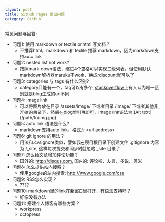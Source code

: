 ```yaml
---
layout: post
title: GitHub Pages 常见问题
category: GitHub
---
```


常见问题与回答:

* 问题1: 使用 markdown or textile or html 写文档？
    * 不推荐html，markdown 和 textile 推荐 markdown，因为markdown支持auto link
* 问题2: nested list not work?
    * 按照mark-down语法，缩进4个空格可以实现二级列表，但使用默认markdown解析器maruku不work，换成rdiscount就可以了
* 问题3: categories 与 tags 有什么区别?
    * category只能有一个，tag可以有多个, <a href="http://stackoverflow.com/questions/8675841/whats-the-difference-between-categories-and-tags-in-jekyll">stackoverflow</a>上有人认为唯一区别就是blog生成的url不同
* 问题4: image link
    * 可以将图片放在目录 /assets/image/ 下或者目录 /image/ 下或者其他非\_开始的目录下，然后在blog里引用即可，image link语法为\!\[Alt text]\(/path/to/img.jpg)
* 问题5: auto link 语法是什么?
    * markdown支持auto link，格式为 &lt;url address>
* 问题6: git ignore 的用法？
    * 用法和.cvsignore类似，譬如我在项目根目录下创建文件 .gitignore 内容为 /_site, 这样每次提交和同步时就忽略 _site 目录了
* 问题7: 怎么给文章增加评论功能？
    * 国外的: <http://disqus.com>, 国内的: 评论啦、友言、多说、贝米
* 问题8: 怎么提供站内搜索？
    * 使用google的站内搜索: <http://www.google.com/cse>
* 问题9: RSS怎么实现？
    * ????
* 问题10: markdown里的link在新窗口里打开，有语法支持吗？
    * 好像没有办法
* 问题11: 搭建个人博客有哪些方案？
    * workpress
    * octopress